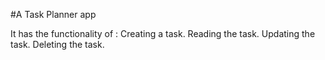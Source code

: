 #A Task Planner app

It has the functionality of :
Creating a task.
Reading the task.
Updating the task.
Deleting the task.